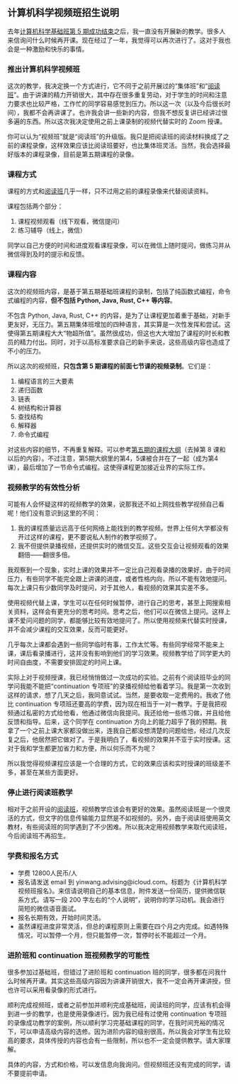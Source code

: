 <div class="inner">
<h2>计算机科学视频班招生说明</h2>
<p>去年<a href="https://www.yinwang.org/blog-cn/2024/05/03/cs5-completed">计算机科学基础班第 5 期成功结束</a>之后，我一直没有开展新的教学。很多人来信询问什么时候再开课。现在经过了一年，我觉得可以再次进行了。这对于我也会是一种激励和快乐的事情。</p>
<h3 id="推出计算机科学视频班">推出计算机科学视频班</h3>
<p>这次的教学，我决定换一个方式进行，它不同于之前开展过的“集体班”和“<a href="https://www.yinwang.org/blog-cn/2022/02/07/reading-course">阅读班</a>”。由于讲课的精力开销很大，其中存在很多重复劳动，对于学生的时间和注意力要求也比较严格，工作忙的同学容易感觉到压力。所以这一次（以及今后很长时间），我都不会再讲课了。也许我会讲一些新的内容，但我不想反复讲已经讲过很多遍的东西。所以这次我决定使用之前上课录制的视频代替实时的 Zoom 授课。</p>
<p>你可以认为“视频班”就是“阅读班”的升级版。我只是把阅读班的阅读材料换成了之前的课程录像，这样效果应该比阅读班要好，也比集体班灵活。当然，我会选择最好版本的课程录像，目前是第五期课程的录像。</p>
<h3 id="课程方式">课程方式</h3>
<p>课程的方式和<a href="https://www.yinwang.org/blog-cn/2022/02/07/reading-course">阅读班</a>几乎一样，只不过用之前的课程录像来代替阅读资料。</p>
<p>课程包括两个部分：</p>
<ol>
<li>课程视频观看（线下观看，微信提问）</li>
<li>练习辅导（线上，微信）</li>
</ol>
<p>同学以自己方便的时间和进度观看课程录像，可以在微信上随时提问，做练习并从微信得到及时的提示和反馈。</p>
<h3 id="课程内容">课程内容</h3>
<p>这次的视频班内容，是基于第五期基础班课程的录制，包括了纯函数式编程，命令式编程的内容，<strong>但不包括 Python, Java, Rust, C++ 等内容</strong>。</p>
<p>不包含 Python, Java, Rust, C++ 的内容，是为了让课程更加着重于基础，对新手更友好，无压力。第五期集体班增加的四种语言，其实算是一次性发挥和尝试。这使得第五期课程大大“物超所值”。虽然很成功，但这也大大增加了课程的时长和教员的精力付出。同时，对于以高标准要求自己的新手来说，这些高级内容也造成了不小的压力。</p>
<p>所以这次的视频班，<strong>只包含第 5 期课程的前面七节课的视频录制</strong>。它们是：</p>
<ol>
<li>编程语言的三大要素</li>
<li>递归函数</li>
<li>链表</li>
<li>树结构和计算器</li>
<li>查找结构</li>
<li>解释器</li>
<li>命令式编程</li>
</ol>
<p>对这些内容的细节，不再重复解释。可以参考<a href="https://www.yinwang.org/blog-cn/2023/12/23/cs-course-5">第五期的课程大纲</a>（去掉第 8 课和以后的内容）。不过注意，第5期大纲里的第4，5课被合并在了一起（成为第4课），最后增加了一节命令式编程。这使得课程更加接近业界的实际工作。</p>
<h3 id="视频教学的有效性分析">视频教学的有效性分析</h3>
<p>可能有人会怀疑这样的视频教学的效果，说那我还不如上网找些教学视频自己看呢！他们没有意识到这里的不同：</p>
<ol>
<li>我的课程质量远远高于任何网络上能找到的教学视频。世界上任何大学都没有开过这样的课程，更不要说私人制作的教学视频了。</li>
<li>我不但提供录播视频，还提供实时的微信交互。这些交互会让视频观看的效果翻倍——翻很多倍。</li>
</ol>
<p>我观察到一个现象，实时上课的效果并不一定比自己观看录播的效果好。由于时间压力，有些同学不能完全跟上讲课的进度，或者性格内向，所以不能有效地提问。每次上课只有少数同学及时提问，对于其他人，看视频的效果其实差不多。</p>
<p>使用视频代替上课，学生可以在任何时候暂停，进行自己的思考，甚至上网搜索相关资料，这样会有更充分的思考时间。思考之后，他们可以在微信上提问。这样上课不爱问问题的同学，都能够比较有效地提问了。所以使用视频来代替实时授课，并不会减少课程的交互效果，反而可能更好。</p>
<p>几乎每次上课都会遇到一些同学临时有事，工作太忙等。有些同学经常不能来上课，课后看录播进行，这并没有影响到他们的学习效果。视频教学给了同学更大的时间自由度，不需要安排固定的时间上课。</p>
<p>实际上对于视频授课，我已经悄悄做过一次成功的实验。之前有个阅读班毕业的同学问我能不能把“continuation 专项班”的录播视频给他看着学习。我是第一次收到这样的请求，想了几天之后，我同意试试。当然，是要收取一定费用的。我收了他比 continuation 专项班还要高的学费，因为现在相当于一对一教学。于是我把视频通过私密的方式给他看，他通过微信向我提问。我还给他一些练习做，并且给他反馈和指导。后来，这个同学在 continuation 方向上的能力超乎了我的预期。我拿了一个之前上课大家都没做出来，连我自己都没想清楚的问题给他，经过几次反复之后，他居然把它做对了。于是我明白了，看视频的效果并不亚于实时授课。这对于我和学生都更加省力和方便，所以何乐而不为呢？</p>
<p>所以我觉得视频课程应该是一个合理的方式，它的效果应该和实时授课的班级差不多，甚至在某些方面更好。</p>
<h3 id="停止进行阅读班教学">停止进行阅读班教学</h3>
<p>相对于之前开设的<a href="https://www.yinwang.org/blog-cn/2022/02/07/reading-course">阅读班</a>，视频教学应该会有更好的效果。虽然阅读班是一个很灵活的方式，但文字的信息传输能力显然是不如视频的。另外，由于阅读班使用英文教材，有些阅读班的同学遇到了不少困难。所以我决定用视频教学来取代阅读班，今后阅读班不再招生。</p>
<h3 id="学费和报名方式">学费和报名方式</h3>
<ul>
<li>学费 12800人民币/人</li>
<li>报名请发送 email 到 yinwang.advising@icloud.com。标题为《计算机科学视频班报名》。来信请说明自己的基本信息，附件发送一份简历，提供微信联系方式。请写一段 200 字左右的“个人说明”，说明你的学习动机。我会进行简短的微信语音面试。</li>
<li>报名长期有效，开始时间灵活。</li>
<li>虽然课程进度非常灵活，但总的课程原则上需要在四个月之内完成。如遇特殊情况，可以暂停一个月，但只能暂停一次，暂停时长不能超过一个月。</li>
</ul>
<h3 id="进阶班和-continuation-班视频教学的可能性">进阶班和 continuation 班视频教学的可能性</h3>
<p>很多参加过基础班，但错过了进阶班和 continuation 班的同学，很多都在问我什么时候再开课。其实这些高级内容因为讲课开销很大，我不一定会再开课讲授，但也许可以采用看录像的形式进行。</p>
<p>顺利完成视频班，或者之前参加并顺利完成基础班，阅读班的同学，应该有机会得到进一步的教学，也是使用录像进行。因为我已经有过使用 continuation 专项班的录像成功教学的案例，所以顺利学习完基础课程的同学，在我时间充裕的情况下，可以申请高级内容的选修。因为进阶内容的级别很高，所以我会对学生有比较高的要求，具体传授的内容也会有一些限制，所以也不一定会提供教学。请大家理解。</p>
<p>具体的内容，方式和价格，可以发信息向我询问。但视频班还没有完成的同学，请不要提前申请。</p>
</div>
    